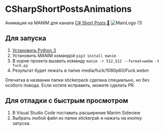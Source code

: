 # CSharpShortPostsAnimations
Анимация на MANIM для канала [C# Short Posts 🔞](https://t.me/dimasshortposts)
![MainLogo (1)](https://user-images.githubusercontent.com/7620987/191366194-1b2e61de-3315-4d27-baa9-6f32ee52a3e8.gif)

## Для запуска
1. [Установить Python 3](https://www.python.org/downloads/)
2. Установить MANIM командой ```pip3 install manim```
3. В корне проекта вызвать команду ```manim -r 512,512 --format=webm -t fuck.py```
4. Результат будет лежать в папке media/fuck/1080p60/Fuck.webm

Опечатка в названии папки stickerpack сделана специально, но без особого повода. Если хотите исправить, можете сделать PR.

## Для отладки с быстрым просмотром
1. В Visual Studio Code поставить расширение Manim Sideview
2. Выбрать любой файл из папки stickerpak и нажать на кнопку запуска.